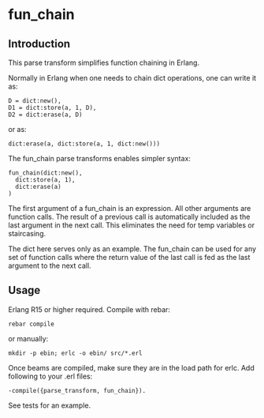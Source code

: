 # fun_chain

## Introduction

This parse transform simplifies function chaining in Erlang.

Normally in Erlang when one needs to chain dict operations, one can write it as:

    D = dict:new(),
    D1 = dict:store(a, 1, D),
    D2 = dict:erase(a, D)

or as:

    dict:erase(a, dict:store(a, 1, dict:new()))
    
The fun_chain parse transforms enables simpler syntax:

    fun_chain(dict:new(),
      dict:store(a, 1),
      dict:erase(a)
    )
    
The first argument of a fun_chain is an expression. All other arguments are function calls. The result of a previous call is automatically included as the last argument in the next call. This eliminates the need for temp variables or staircasing.

The dict here serves only as an example. The fun_chain can be used for any set of function calls where the return value of the last call is fed as the last argument to the next call.


## Usage

Erlang R15 or higher required. Compile with rebar:

    rebar compile

or manually:

    mkdir -p ebin; erlc -o ebin/ src/*.erl

Once beams are compiled, make sure they are in the load path for erlc. Add following to your .erl files:

    -compile({parse_transform, fun_chain}).

See tests for an example.